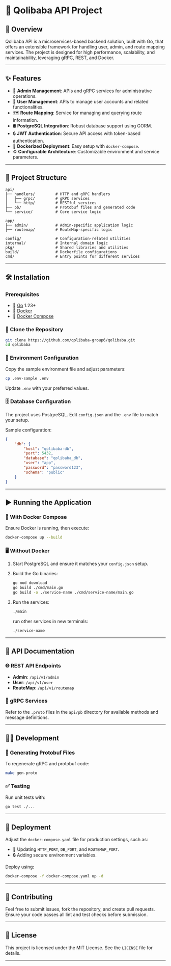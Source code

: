 # 🚀 Qolibaba API Project

## 🌟 Overview

Qolibaba API is a microservices-based backend solution, built with Go, that offers an extensible framework for handling user, admin, and route mapping services. The project is designed for high performance, scalability, and maintainability, leveraging gRPC, REST, and Docker.

---

## ✨ Features

- 🔑 **Admin Management**: APIs and gRPC services for administrative operations.
- 👥 **User Management**: APIs to manage user accounts and related functionalities.
- 🗺️ **Route Mapping**: Service for managing and querying route information.
- 🛢️ **PostgreSQL Integration**: Robust database support using GORM.
- 🔒 **JWT Authentication**: Secure API access with token-based authentication.
- 🐳 **Dockerized Deployment**: Easy setup with `docker-compose`.
- ⚙️ **Configurable Architecture**: Customizable environment and service parameters.

---

## 📂 Project Structure

```plaintext
api/
├── handlers/         # HTTP and gRPC handlers
│   ├── grpc/         # gRPC services
│   └── http/         # RESTful services
├── pb/               # Protobuf files and generated code
└── service/          # Core service logic

app/
├── admin/            # Admin-specific application logic
├── routemap/         # RouteMap-specific logic

config/               # Configuration-related utilities
internal/             # Internal domain logic
pkg/                  # Shared libraries and utilities
build/                # Dockerfile configurations
cmd/                  # Entry points for different services
```

---

## 🛠️ Installation

### Prerequisites

- 🐹 [Go](https://golang.org/) 1.23+
- 🐳 [Docker](https://www.docker.com/)
- 🧩 [Docker Compose](https://docs.docker.com/compose/)

### 🛒 Clone the Repository

```bash
git clone https://github.com/qolibaba-group6/qolibaba.git
cd qolibaba
```

### 📝 Environment Configuration

Copy the sample environment file and adjust parameters:

```bash
cp .env-sample .env
```

Update `.env` with your preferred values.

### 🗄️ Database Configuration

The project uses PostgreSQL. Edit `config.json` and the `.env` file to match your setup.

Sample configuration:

```json
{
    "db": {
        "host": "qolibaba-db",
        "port": 5432,
        "database": "qolibaba_db",
        "user": "app",
        "password": "password123",
        "schema": "public"
    }
}
```

---

## ▶️ Running the Application

### 🐳 With Docker Compose

Ensure Docker is running, then execute:

```bash
docker-compose up --build
```

### 🖥️ Without Docker

1. Start PostgreSQL and ensure it matches your `config.json` setup.
2. Build the Go binaries:

   ```bash
   go mod download
   go build ./cmd/main.go
   go build -o ./service-name ./cmd/service-name/main.go
   ```

3. Run the services:

   ```bash
   ./main
   ```
   run other services in new terminals:
    ```bash
    ./service-name
    ```

---

## 📖 API Documentation

### 🌐 REST API Endpoints

- **Admin**: `/api/v1/admin`
- **User**: `/api/v1/user`
- **RouteMap**: `/api/v1/routemap`

### 🔗 gRPC Services

Refer to the `.proto` files in the `api/pb` directory for available methods and message definitions.

---

## 👩‍💻 Development

### 🔨 Generating Protobuf Files

To regenerate gRPC and protobuf code:

```bash
make gen-proto
```

### ✅ Testing

Run unit tests with:

```bash
go test ./...
```

---

## 🚢 Deployment

Adjust the `docker-compose.yaml` file for production settings, such as:

- 🔧 Updating `HTTP_PORT`, `DB_PORT`, and `ROUTEMAP_PORT`.
- 🔒 Adding secure environment variables.

Deploy using:

```bash
docker-compose -f docker-compose.yaml up -d
```

---

## 🤝 Contributing

Feel free to submit issues, fork the repository, and create pull requests. Ensure your code passes all lint and test checks before submission.

---

## 📜 License

This project is licensed under the MIT License. See the `LICENSE` file for details.

---

